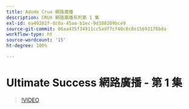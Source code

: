 ```yaml
---
title: Adode Crux 網路廣播
description: CRUX 網路廣播系列第 1 集
exl-id: ea49282f-dc0a-45aa-b1ec-9d108209bce9
source-git-commit: 06aa435f34911cc5adf7cf40c8c8e15693178bda
workflow-type: ht
source-wordcount: '15'
ht-degree: 100%

---
```


# Ultimate Success 網路廣播 - 第 1 集

>[!VIDEO](https://video.tv.adobe.com/v/3428393?quality=12learn=on)

